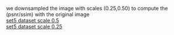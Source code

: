 we downsampled the image with scales (0.25,0.50) to compute the (psnr/ssim) with the original image <br/>
[ set5 dataset scale 0.5 ](https://drive.google.com/drive/u/0/folders/1srp4yjEVOIGe9Bu_SsTU0xNaetXPF_g6)<br/>
[ set5 dataset scale 0.25 ](https://drive.google.com/drive/u/0/folders/1aDVQ_yHZ_8_Q7ZBuELt5mE9yquSDS2oE)
